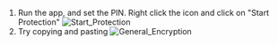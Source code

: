 1) Run the app, and set the PIN. Right click the icon and click on "Start Protection"
![Start_Protection](https://github.com/user-attachments/assets/5a31b26c-8830-464f-b2a0-8681a2fa6e9c)
2) Try copying and pasting
![General_Encryption](https://github.com/user-attachments/assets/6eaa834d-4e1f-4935-826f-12f80e3a3441)
